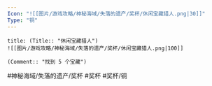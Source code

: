 ```yaml
---
Icon: "![[图片/游戏攻略/神秘海域/失落的遗产/奖杯/休闲宝藏猎人.png|30]]"
Type: "铜"
---
```

```ad-common-bronze-trophy
title: (Title:: "休闲宝藏猎人")
![[图片/游戏攻略/神秘海域/失落的遗产/奖杯/休闲宝藏猎人.png|100]]

(Comment:: "找到 5 个宝藏")
```

#神秘海域/失落的遗产/奖杯 #奖杯 #奖杯/铜
